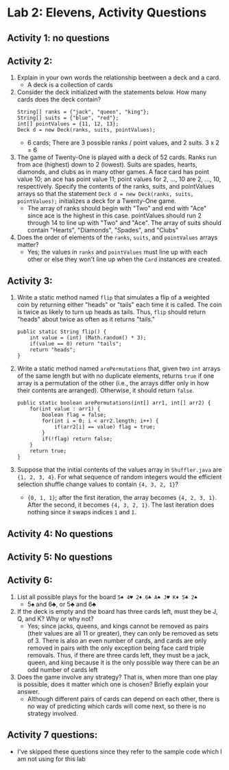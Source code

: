 # Lab 2: Elevens, Activity Questions

## Activity 1: no questions

## Activity 2:
1. Explain in your own words the relationship beetween a deck and a card.
    - A deck is a collection of cards
2. Consider the deck initialized with the statements below. How many cards does the deck contain?
    ```
   String[] ranks = {"jack", "queen", "king"};
   String[] suits = {"blue", "red"};
   int[] pointValues = {11, 12, 13};
   Deck d = new Deck(ranks, suits, pointValues);
    ```
    - 6 cards; There are 3 possible ranks / point values, and 2 suits. 3 x 2 = 6
3. The game of Twenty-One is played with a deck of 52 cards. Ranks run from ace (highest) down to 2
   (lowest). Suits are spades, hearts, diamonds, and clubs as in many other games. A face card has point
   value 10; an ace has point value 11; point values for 2, …, 10 are 2, …, 10, respectively. Specify the
   contents of the ranks, suits, and pointValues arrays so that the statement
   `Deck d = new Deck(ranks, suits, pointValues);`
   initializes a deck for a Twenty-One game.
    - The array of ranks should begin with "Two" and end with "Ace" since ace is the highest in this case. pointValues should
    run 2 through 14 to line up with "Two" and "Ace". The array of suits should contain "Hearts", "Diamonds", "Spades",
    and "Clubs"
4. Does the order of elements of the `ranks`, `suits`, and `pointValues` arrays matter? 
    - Yes; the values in `ranks` and `pointValues` must line up with each other or else they won't line up when the `Card`
    instances are created.

## Activity 3:
1. Write a static method named `flip` that simulates a flip of a weighted coin by returning either
"heads" or "tails" each time it is called. The coin is twice as likely to turn up heads as tails.
Thus, `flip` should return "heads" about twice as often as it returns "tails."
    ```
    public static String flip() {
        int value = (int) (Math.random() * 3);
        if(value == 0) return "tails";
        return "heads";
    }
    ```

2. Write a static method named `arePermutations` that, given two `int` arrays of the same length
but with no duplicate elements, returns `true` if one array is a permutation of the other (i.e., the
arrays differ only in how their contents are arranged). Otherwise, it should return `false`.
    ```
    public static boolean arePermutations(int[] arr1, int[] arr2) {
        for(int value : arr1) {
            boolean flag = false;
            for(int i = 0; i < arr2.length; i++) {
                if(arr2[i] == value) flag = true;
            }
            if(!flag) return false;
        }
        return true;
    }
    ```

3. Suppose that the initial contents of the values array in `Shuffler.java` are `{1, 2, 3,
4}`. For what sequence of random integers would the efficient selection shuffle change values to
contain `{4, 3, 2, 1}`?
    - `{0, 1, 1}`; after the first iteration, the array becomes `{4, 2, 3, 1}`. After the second, it becomes
    `{4, 3, 2, 1}`. The last iteration does nothing since it swaps indices `1` and `1`.

## Activity 4: No questions

## Activity 5: No questions

## Activity 6:
1. List all possible plays for the board `5♠ 4♥ 2♦ 6♣ A♠ J♥ K♦ 5♣ 2♠`
    - 5♠ and 6♣, or 5♣ and 6♣
2. If the deck is empty and the board has three cards left, must they be J, Q, and K? Why or why not?
    - Yes; since jacks, queens, and kings cannot be removed as pairs (their values are all 11 or greater), they can only
    be removed as sets of 3. There is also an even number of cards, and cards are only removed in pairs with the only
    exception being face card triple removals. Thus, if there are three cards left, they must be a jack, queen, and king
    because it is the only possible way there can be an odd number of cards left
3. Does the game involve any strategy? That is, when more than one play is possible, does it matter
which one is chosen? Briefly explain your answer.
    - Although different pairs of cards can depend on each other, there is no way of predicting which cards will come 
    next, so there is no strategy involved.

## Activity 7 questions:
- I've skipped these questions since they refer to the sample code which I am not using for this lab